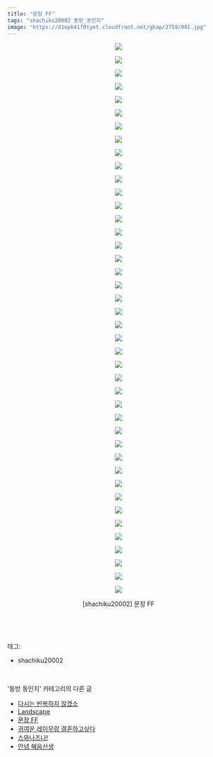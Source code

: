 ```yaml
---
title: "문장 FF"
tags: "shachiku20002 동방_동인지"
image: "https://d1opk41f0tyet.cloudfront.net/ghap/2759/001.jpg"
---
```

<div class="article">
<p style="text-align: center; clear: none; float: none;"><img src="{{ site.imgserver10 }}/ghap/2759/001.jpg"/></p>
<p style="text-align: center; clear: none; float: none;"><img src="{{ site.imgserver10 }}/ghap/2759/002.jpg"/></p>
<p style="text-align: center; clear: none; float: none;"><img src="{{ site.imgserver10 }}/ghap/2759/003.jpg"/></p>
<p style="text-align: center; clear: none; float: none;"><img src="{{ site.imgserver10 }}/ghap/2759/004.jpg"/></p>
<p style="text-align: center; clear: none; float: none;"><img src="{{ site.imgserver10 }}/ghap/2759/005.jpg"/></p>
<p style="text-align: center; clear: none; float: none;"><img src="{{ site.imgserver10 }}/ghap/2759/006.jpg"/></p>
<p style="text-align: center; clear: none; float: none;"><img src="{{ site.imgserver10 }}/ghap/2759/007.jpg"/></p>
<p style="text-align: center; clear: none; float: none;"><img src="{{ site.imgserver10 }}/ghap/2759/008.jpg"/></p>
<p style="text-align: center; clear: none; float: none;"><img src="{{ site.imgserver10 }}/ghap/2759/009.jpg"/></p>
<p style="text-align: center; clear: none; float: none;"><img src="{{ site.imgserver10 }}/ghap/2759/010.jpg"/></p>
<p style="text-align: center; clear: none; float: none;"><img src="{{ site.imgserver10 }}/ghap/2759/011.jpg"/></p>
<p style="text-align: center; clear: none; float: none;"><img src="{{ site.imgserver10 }}/ghap/2759/012.jpg"/></p>
<p style="text-align: center; clear: none; float: none;"><img src="{{ site.imgserver10 }}/ghap/2759/013.jpg"/></p>
<p style="text-align: center; clear: none; float: none;"><img src="{{ site.imgserver10 }}/ghap/2759/014.jpg"/></p>
<p style="text-align: center; clear: none; float: none;"><img src="{{ site.imgserver10 }}/ghap/2759/015.jpg"/></p>
<p style="text-align: center; clear: none; float: none;"><img src="{{ site.imgserver10 }}/ghap/2759/016.jpg"/></p>
<p style="text-align: center; clear: none; float: none;"><img src="{{ site.imgserver10 }}/ghap/2759/017.jpg"/></p>
<p style="text-align: center; clear: none; float: none;"><img src="{{ site.imgserver10 }}/ghap/2759/018.jpg"/></p>
<p style="text-align: center; clear: none; float: none;"><img src="{{ site.imgserver10 }}/ghap/2759/019.jpg"/></p>
<p style="text-align: center; clear: none; float: none;"><img src="{{ site.imgserver10 }}/ghap/2759/020.jpg"/></p>
<p style="text-align: center; clear: none; float: none;"><img src="{{ site.imgserver10 }}/ghap/2759/021.jpg"/></p>
<p style="text-align: center; clear: none; float: none;"><img src="{{ site.imgserver10 }}/ghap/2759/022.jpg"/></p>
<p style="text-align: center; clear: none; float: none;"><img src="{{ site.imgserver10 }}/ghap/2759/023.jpg"/></p>
<p style="text-align: center; clear: none; float: none;"><img src="{{ site.imgserver10 }}/ghap/2759/024.jpg"/></p>
<p style="text-align: center; clear: none; float: none;"><img src="{{ site.imgserver10 }}/ghap/2759/025.jpg"/></p>
<p style="text-align: center; clear: none; float: none;"><img src="{{ site.imgserver10 }}/ghap/2759/026.jpg"/></p>
<p style="text-align: center; clear: none; float: none;"><img src="{{ site.imgserver10 }}/ghap/2759/027.jpg"/></p>
<p style="text-align: center; clear: none; float: none;"><img src="{{ site.imgserver10 }}/ghap/2759/028.jpg"/></p>
<p style="text-align: center; clear: none; float: none;"><img src="{{ site.imgserver10 }}/ghap/2759/029.jpg"/></p>
<p style="text-align: center; clear: none; float: none;"><img src="{{ site.imgserver10 }}/ghap/2759/030.jpg"/></p>
<p style="text-align: center; clear: none; float: none;"><img src="{{ site.imgserver10 }}/ghap/2759/031.jpg"/></p>
<p style="text-align: center; clear: none; float: none;"><img src="{{ site.imgserver10 }}/ghap/2759/032.jpg"/></p>
<p style="text-align: center; clear: none; float: none;"><img src="{{ site.imgserver10 }}/ghap/2759/033.jpg"/></p>
<p style="text-align: center; clear: none; float: none;"><img src="{{ site.imgserver10 }}/ghap/2759/034.jpg"/></p>
<p style="text-align: center; clear: none; float: none;"><img src="{{ site.imgserver10 }}/ghap/2759/035.jpg"/></p>
<p style="text-align: center; clear: none; float: none;"><img src="{{ site.imgserver10 }}/ghap/2759/036.jpg"/></p>
<p style="text-align: center; clear: none; float: none;"><img src="{{ site.imgserver10 }}/ghap/2759/037.jpg"/></p>
<p style="text-align: center; clear: none; float: none;"><img src="{{ site.imgserver10 }}/ghap/2759/038.jpg"/></p>
<p style="text-align: center; clear: none; float: none;"><img src="{{ site.imgserver10 }}/ghap/2759/039.jpg"/></p>
<p style="text-align: center; clear: none; float: none;"><img src="{{ site.imgserver10 }}/ghap/2759/040.jpg"/></p>
<p style="text-align: center; clear: none; float: none;"><img src="{{ site.imgserver10 }}/ghap/2759/041.jpg"/></p>
<p style="text-align: center; clear: none; float: none;"><img src="{{ site.imgserver10 }}/ghap/2759/042.jpg"/></p>
<p style="text-align: center; clear: none; float: none;">[shachiku20002] 문장 FF</p>
<p><br/></p>
</div><br/>
<div class="tagTrail">
<p>태그: </p>
<ul>
<li>shachiku20002</li>
</ul>
</div><br/>
<div class="another">
<p>'동방 동인지' 카테고리의 다른 글</p>
<ul>
<li><a href="/ghap_2761">다시는 반복하지 않겠소</a></li>
<li><a href="/ghap_2760">Landscape</a></li>
<li><a href="/ghap_2759">문장 FF</a></li>
<li><a href="/ghap_2758">귀여운 레이무랑 결혼하고싶다</a></li>
<li><a href="/ghap_2757">스와나즈나!</a></li>
<li><a href="/ghap_2755">안녕 혜음선생</a></li>
</ul>
</div><br/>
<div class="cb_module cb_fluid">
<div class="cb_wrt cb_profile">
</div><!-- commentList close -->
</div><br/>
